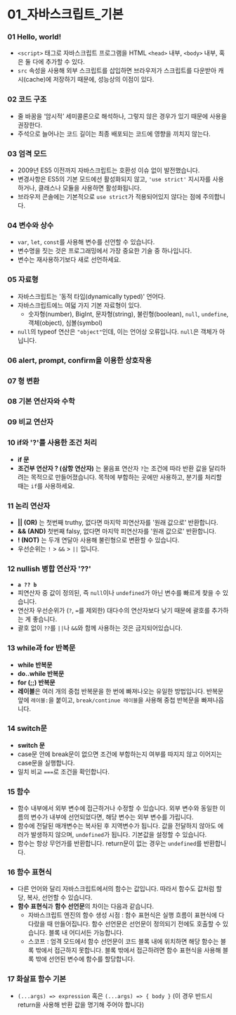 # 01_자바스크립트_기본


### 01 Hello, world!
- `<script>` 태그로 자바스크립트 프로그램을 HTML `<head>` 내부, `<body>` 내부, 혹은 둘 다에 추가할 수 있다.
- `src` 속성을 사용해 외부 스크립트를 삽입하면 브라우저가 스크립트를 다운받아 캐시(cache)에 저장하기 때문에, 성능상의 이점이 있다.

### 02 코드 구조
- 줄 바꿈을 ‘암시적’ 세미콜론으로 해석하나, 그렇지 않은 경우가 있기 때문에 사용을 권장한다.
- 주석으로 늘어나는 코드 길이는 최종 배포되는 코드에 영향을 끼치지 않는다.

### 03 엄격 모드
- 2009년 ES5 이전까지 자바스크립트는 호환성 이슈 없이 발전했습니다.
- 변경사항은 ES5의 기본 모드에선 활성화되지 않고, 
  `'use strict'` 지시자를 사용하거나, 클래스나 모듈을 사용하면 활성화됩니다.
- 브라우저 콘솔에는 기본적으로 `use strict`가 적용되어있지 않다는 점에 주의합니다.

### 04 변수와 상수
- `var`, `let`, `const`를 사용해 변수를 선언할 수 있습니다.
- 변수명을 짓는 것은 프로그래밍에서 가장 중요한 기술 중 하나입니다.
- 변수는 재사용하기보다 새로 선언하세요.

### 05 자료형
- 자바스크립트는 '동적 타입(dynamically typed)' 언어다.
- 자바스크립트에느 여덟 가지 기본 자료형이 있다.
  - 숫자형(number), BigInt, 문자형(string), 불린형(boolean), `null`, `undefine`, 객체(object), 심볼(symbol)
- `null`의 typeof 연산은 `"object"`인데, 이는 언어상 오류입니다. `null`은 객체가 아닙니다.

### 06 alert, prompt, confirm을 이용한 상호작용
### 07 형 변환
### 08 기본 연산자와 수학
### 09 비교 연산자

### 10 if와 '?'를 사용한 조건 처리
- **if 문**
- **조건부 연산자 ? (삼항 연산자)** 는 물음표 연산자 `?`는 조건에 따라 반환 값을 달리하려는 목적으로 만들어졌습니다. 목적에 부합하는 곳에만 사용하고, 분기를 처리할 때는 `if`를 사용하세요.


### 11 논리 연산자
- **|| (OR)** 는 첫번째 truthy, 없다면 마지막 피연산자를 '원래 값으로' 반환합니다.
- **&& (AND)** 첫번째 falsy, 없다면 마지막 피연산자를 '원래 값으로' 반환합니다.
- **! (NOT)** 는 두개 연달아 사용해 불린형으로 변환할 수 있습니다.
- 우선순위는 `!` > `&&` > `||` 입니다.


### 12 nullish 병합 연산자 '??'
- **`a ?? b`**
- 피연산자 중 값이 정의된, 즉 `null`이나 `undefined`가 아닌 변수를 빠르게 찾을 수 있습니다.
- 연산자 우선순위가 (`?`, `=`를 제외한) 대다수의 연산자보다 낮기 때문에 괄호를 추가하는 게 좋습니다.
- 괄호 없이 `??`를 `||`나 `&&`와 함께 사용하는 것은 금지되어있습니다.


### 13 while과 for 반복문
- **while 반복문**
- **do..while 반복문**
- **for (;;) 반복문**
- **레이블**은 여러 개의 중첩 반복문을 한 번에 빠져나오는 유일한 방법입니다.
  반복문 앞에 `레이블:`을 붙이고, `break/continue 레이블`을 사용해 중첩 반복문을 빠져나옵니다.


### 14 switch문
- **switch 문**
- case문 안에 break문이 없으면 조건에 부합하는지 여부를 따지지 않고 이어지는 case문을 실행합니다.
- 일치 비교 `===`로 조건을 확인합니다.


### 15 함수
- 함수 내부에서 외부 변수에 접근하거나 수정할 수 있습니다. 외부 변수와 동일한 이름의 변수가 내부에 선언되었다면, 해당 변수는 외부 변수를 가립니다.
- 함수에 전달된 매개변수는 복사된 후 지역변수가 됩니다. 값을 전달하지 않아도 에러가 발생하지 않으며, `undefined`가 됩니다. 기본값을 설정할 수 있습니다.
- 함수는 항상 무언가를 반환합니다. return문이 없는 경우는 `undefined`를 반환합니다.


### 16 함수 표현식
- 다른 언어와 달리 자바스크립트에서의 함수는 값입니다. 따라서 함수도 값처럼 할당, 복사, 선언할 수 있습니다.
- **함수 표현식**과 **함수 선언문**의 차이는 다음과 같습니다.
  - 자바스크립트 엔진의 함수 생성 시점 : 
    함수 표현식은 실행 흐름이 표현식에 다다랐을 때 만들어집니다.
    함수 선언문은 선언문이 정의되기 전에도 호출할 수 있습니다. 블록 내 어디서든 가능합니다.
  - 스코프 : 엄격 모드에서 함수 선언문이 코드 블록 내에 위치하면 해당 함수는 블록 밖에서 접근하지 못합니다.
    블록 밖에서 접근하려면 함수 표현식을 사용해 블록 밖에 선언된 변수에 함수를 할당합니다.


### 17 화살표 함수 기본
- `(...args) => expression` 혹은 `(...args) => { body }` (이 경우 반드시 return을 사용해 반환 값을 명기해 주어야 합니다)
